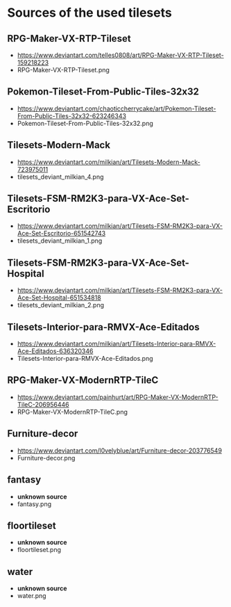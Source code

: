 # Sources of the used tilesets

## RPG-Maker-VX-RTP-Tileset

- https://www.deviantart.com/telles0808/art/RPG-Maker-VX-RTP-Tileset-159218223
- RPG-Maker-VX-RTP-Tileset.png

## Pokemon-Tileset-From-Public-Tiles-32x32

- https://www.deviantart.com/chaoticcherrycake/art/Pokemon-Tileset-From-Public-Tiles-32x32-623246343
- Pokemon-Tileset-From-Public-Tiles-32x32.png

## Tilesets-Modern-Mack

- https://www.deviantart.com/milkian/art/Tilesets-Modern-Mack-723975011
- tilesets_deviant_milkian_4.png

## Tilesets-FSM-RM2K3-para-VX-Ace-Set-Escritorio

- https://www.deviantart.com/milkian/art/Tilesets-FSM-RM2K3-para-VX-Ace-Set-Escritorio-651542743
- tilesets_deviant_milkian_1.png

## Tilesets-FSM-RM2K3-para-VX-Ace-Set-Hospital

- https://www.deviantart.com/milkian/art/Tilesets-FSM-RM2K3-para-VX-Ace-Set-Hospital-651534818
- tilesets_deviant_milkian_2.png

## Tilesets-Interior-para-RMVX-Ace-Editados

- https://www.deviantart.com/milkian/art/Tilesets-Interior-para-RMVX-Ace-Editados-636320346
- Tilesets-Interior-para-RMVX-Ace-Editados.png

## RPG-Maker-VX-ModernRTP-TileC

- https://www.deviantart.com/painhurt/art/RPG-Maker-VX-ModernRTP-TileC-206956446
- RPG-Maker-VX-ModernRTP-TileC.png

## Furniture-decor

- https://www.deviantart.com/l0velyblue/art/Furniture-decor-203776549
- Furniture-decor.png

## fantasy

- **unknown source**
- fantasy.png

## floortileset

- **unknown source**
- floortileset.png

## water

- **unknown source**
- water.png
